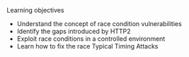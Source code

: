 Learning objectives 
- Understand the concept of race condition vulnerabilities
- Identify the gaps introduced by HTTP2
- Exploit race conditions in a controlled environment
- Learn how to fix the race
Typical Timing Attacks
